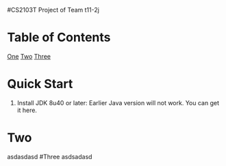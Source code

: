 #CS2103T Project of Team t11-2j

# Table of Contents
[One](https://github.com/cs2103aug2015-t11-2j/main/blob/master/README.md#one)
[Two](https://github.com/cs2103aug2015-t11-2j/main/blob/master/README.md#two)
[Three](https://github.com/cs2103aug2015-t11-2j/main/blob/master/README.md#three)

# Quick Start
1. Install JDK 8u40 or later: Earlier Java version will not work. You can get it here.

# Two
asdasdasd
#Three
asdsadasd
